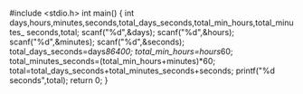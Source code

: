 #include <stdio.h>
int main()
{
int
days,hours,minutes,seconds,total_days_seconds,total_min_hours,total_minutes_
seconds,total;
scanf("%d",&days);
scanf("%d",&hours);
scanf("%d",&minutes);
scanf("%d",&seconds);
total_days_seconds=days*86400;
total_min_hours=hours*60;
total_minutes_seconds=(total_min_hours+minutes)*60;
total=total_days_seconds+total_minutes_seconds+seconds;
printf("%d seconds",total);
return 0;
}


